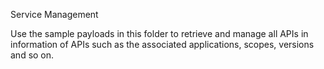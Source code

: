 Service Management

Use the sample payloads in this folder to retrieve and manage all APIs in information of APIs such as the associated applications, scopes, 
versions and so on.
